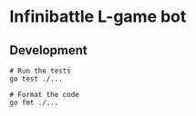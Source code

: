 # Infinibattle L-game bot

## Development

```shell
# Run the tests
go test ./...

# Format the code
go fmt ./...
```
